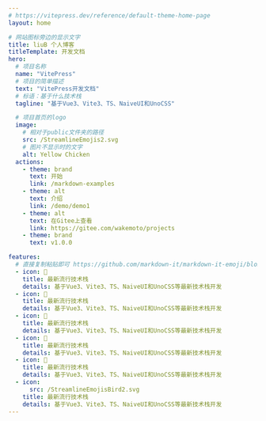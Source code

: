```yaml
---
# https://vitepress.dev/reference/default-theme-home-page
layout: home

# 网站图标旁边的显示文字
title: liuB 个人博客
titleTemplate: 开发文档
hero:
  # 项目名称
  name: "VitePress"
  # 项目的简单描述
  text: "VitePress开发文档"
  # 标语：基于什么技术栈
  tagline: "基于Vue3、Vite3、TS、NaiveUI和UnoCSS"

  # 项目首页的logo
  image: 
    # 相对于public文件夹的路径
    src: /StreamlineEmojis2.svg
    # 图片不显示时的文字
    alt: Yellow Chicken
  actions:
    - theme: brand
      text: 开始
      link: /markdown-examples
    - theme: alt
      text: 介绍
      link: /demo/demo1
    - theme: alt
      text: 在Gitee上查看
      link: https://gitee.com/wakemoto/projects
    - theme: brand
      text: v1.0.0

features:
  # 直接复制粘贴即可 https://github.com/markdown-it/markdown-it-emoji/blob/master/lib/data/full.json
  - icon: 🐳
    title: 最新流行技术栈
    details: 基于Vue3、Vite3、TS、NaiveUI和UnoCSS等最新技术栈开发
  - icon: 🦈
    title: 最新流行技术栈
    details: 基于Vue3、Vite3、TS、NaiveUI和UnoCSS等最新技术栈开发
  - icon: 🦭
    title: 最新流行技术栈
    details: 基于Vue3、Vite3、TS、NaiveUI和UnoCSS等最新技术栈开发
  - icon: 🐧
    title: 最新流行技术栈
    details: 基于Vue3、Vite3、TS、NaiveUI和UnoCSS等最新技术栈开发
  - icon: 🐬
    title: 最新流行技术栈
    details: 基于Vue3、Vite3、TS、NaiveUI和UnoCSS等最新技术栈开发
  - icon:
      src: /StreamlineEmojisBird2.svg
    title: 最新流行技术栈
    details: 基于Vue3、Vite3、TS、NaiveUI和UnoCSS等最新技术栈开发
---
```


